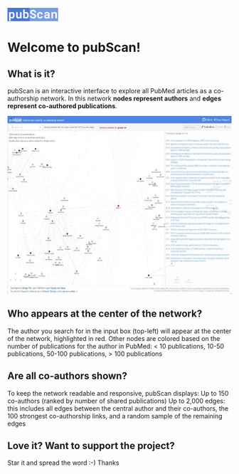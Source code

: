 <picture><img src="web/pubscan_logo.jpg" height="30"/></picture>
# Welcome to pubScan!

## What is it?
pubScan is an interactive interface to explore all PubMed articles as a co-authorship network. In this network
<b>nodes represent authors</b> and <b>edges represent co-authored publications</b>.

<picture><img src="web/pubscan_splash.jpg" height="400"/></picture>

## Who appears at the center of the network?
The author you search for in the input box (top-left) will appear at the center of the network, highlighted in red.
Other nodes are colored based on the number of publications for the author in PubMed:
 < 10 publications,  10-50 publications,  50-100 publications,  > 100 publications

## Are all co-authors shown?
To keep the network readable and responsive, pubScan displays:
Up to 150 co-authors (ranked by number of shared publications)
Up to 2,000 edges: this includes all edges between the central author and their co-authors, the 100 strongest co-authorship links, and a random sample of the remaining edges

## Love it? Want to support the project?
Star it and spread the word :-) Thanks
